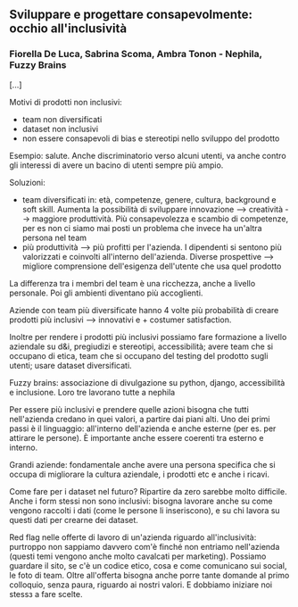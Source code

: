 ## Sviluppare e progettare consapevolmente: occhio all'inclusività
### Fiorella De Luca, Sabrina Scoma, Ambra Tonon - Nephila, Fuzzy Brains

[...]

Motivi di prodotti non inclusivi: 
- team non diversificati
- dataset non inclusivi
- non essere consapevoli di bias e stereotipi nello sviluppo del prodotto

Esempio: salute. Anche discriminatorio verso alcuni utenti, va anche contro gli interessi di avere un bacino di utenti sempre più ampio.

Soluzioni:
- team diversificati in: età, competenze, genere, cultura, background e soft skill. Aumenta la possibilità di sviluppare innovazione --> creatività --> maggiore produttività. Più consapevolezza e scambio di competenze, per es non ci siamo mai posti un problema che invece ha un'altra persona nel team
- più produttività --> più profitti per l'azienda. I dipendenti si sentono più valorizzati e coinvolti all'interno dell'azienda. Diverse prospettive --> migliore comprensione dell'esigenza dell'utente che usa quel prodotto

La differenza tra i membri del team è una ricchezza, anche a livello personale. Poi gli ambienti diventano più accoglienti.

Aziende con team più diversificate hanno 4 volte più probabilità di creare prodotti più inclusivi --> innovativi e + costumer satisfaction.

Inoltre per rendere i prodotti più inclusivi possiamo fare formazione a livello aziendale su d&i, pregiudizi e stereotipi, accessibilità; avere team che si occupano di etica, team che si occupano del testing del prodotto sugli utenti; usare dataset diversificati.

Fuzzy brains: associazione di divulgazione su python, django, accessibilità e inclusione. Loro tre lavorano tutte a nephila

Per essere più inclusivi e prendere quelle azioni bisogna che tutti nell'azienda credano in quei valori, a partire dai piani alti. Uno dei primi passi è il linguaggio: all'interno dell'azienda e anche esterne (per es. per attirare le persone). È importante anche essere coerenti tra esterno e interno.

Grandi aziende: fondamentale anche avere una persona specifica che si occupa di migliorare la cultura aziendale, i prodotti etc e anche i ricavi.

Come fare per i dataset nel futuro? Ripartire da zero sarebbe molto difficile. Anche i form stessi non sono inclusivi: bisogna lavorare anche su come vengono raccolti i dati (come le persone li inseriscono), e su chi lavora su questi dati per crearne dei dataset.

Red flag nelle offerte di lavoro di un'azienda riguardo all'inclusività: purtroppo non sappiamo davvero com'è finché non entriamo nell'azienda (questi temi vengono anche molto cavalcati per marketing). Possiamo guardare il sito, se c'è un codice etico, cosa e come comunicano sui social, le foto di team. Oltre all'offerta bisogna anche porre tante domande al primo colloquio, senza paura, riguardo ai nostri valori. E dobbiamo iniziare noi stessз a fare scelte. 

